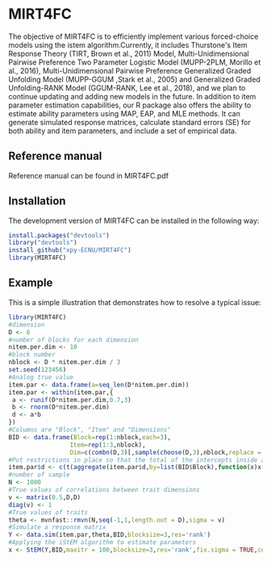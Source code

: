 
# MIRT4FC

<!-- badges: start -->
<!-- badges: end -->

The objective of MIRT4FC is to efficiently implement various forced-choice models using the istem algorithm.Currently, it includes Thurstone's Item Response Theory (TIRT, Brown et al., 2011) Model, Multi-Unidimensional Pairwise Preference Two Parameter Logistic Model (MUPP-2PLM, Morillo et al., 2016), Multi-Unidimensional Pairwise Preference Generalized Graded Unfolding Model (MUPP-GGUM ,Stark et al., 2005) and Generalized Graded Unfolding-RANK Model (GGUM-RANK, Lee et al., 2018), and we plan to continue updating and adding new models in the future. In addition to item parameter estimation capabilities, our R package also offers the ability to estimate ability parameters using MAP, EAP, and MLE methods. It can generate simulated response matrices, calculate standard errors (SE) for both ability and item parameters, and include a set of empirical data.

## Reference manual


Reference manual can be found in MIRT4FC.pdf

## Installation

The development version of MIRT4FC can be installed in the following way:

``` r
install.packages("devtools")
library("devtools")
install_github("xpy-ECNU/MIRT4FC")
library(MIRT4FC)
```
## Example

This is a simple illustration that demonstrates how to resolve a typical issue:

``` r
library(MIRT4FC)
#dimension
D <- 6
#number of blocks for each dimension
nitem.per.dim <- 10
#block number
nblock <- D * nitem.per.dim / 3
set.seed(123456)
#Analog true value
item.par <- data.frame(a=seq_len(D*nitem.per.dim))
item.par <- within(item.par,{
 a <- runif(D*nitem.per.dim,0.7,3)
 b <- rnorm(D*nitem.per.dim)
 d <- a*b
})
#Columns are "Block", "Item" and "Dimensions"
BID <- data.frame(Block=rep(1:nblock,each=3),
                 Item=rep(1:3,nblock),
                 Dim=c(combn(D,3)[,sample(choose(D,3),nblock,replace = TRUE)]))
#Put restrictions in place so that the total of the intercepts inside a block equals 0
item.par$d <- c(t(aggregate(item.par$d,by=list(BID$Block),function(x)x-mean(x))[,-1]))
#number of sample
N <- 1000
#True values of correlations between trait dimensions
v <- matrix(0.5,D,D)
diag(v) <- 1
#True values of traits
theta <- mvnfast::rmvn(N,seq(-1,1,length.out = D),sigma = v)
#Simulate a response matrix
Y <- data.sim(item.par,theta,BID,blocksize=3,res='rank')
#Applying the iStEM algorithm to estimate parameters 
x <- StEM(Y,BID,maxitr = 100,blocksize=3,res='rank',fix.sigma = TRUE,cores=1)
```

